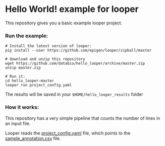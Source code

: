 # Hello World! example for looper

This repository gives you a basic example looper project.

### Run the example:

```
# Install the latest version of looper:
pip install --user https://github.com/epigen/looper/zipball/master

# download and unzip this repository
wget https://github.com/databio/hello_looper/archive/master.zip
unzip master.zip

# Run it:
cd hello_looper-master
looper run project_config.yaml
```

The results will be saved in your `$HOME/hello_looper_results` folder

### How it works:

This repository has a very simple pipeline that counts the number of lines in an input file. 

Looper reads the [project_config.yaml](project_config.yaml) file, which points to the [sample_annotation.csv](sample_annotation.csv) file. 